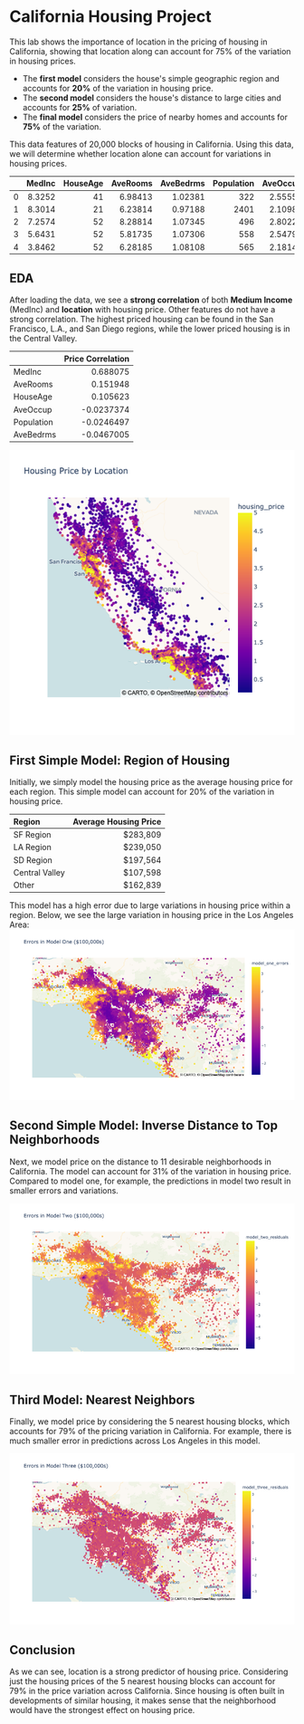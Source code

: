# California Housing Project

This lab shows the importance of location in the pricing of housing in California, showing that location along can account for 75% of the variation in housing prices. 
- The **first model** considers the house's simple geographic region and accounts for **20%** of the variation in housing price.
- The **second model** considers the house's distance to large cities and accounts for **25%** of variation.
- The **final model** considers the price of nearby homes and accounts for **75%** of the variation.

This data features of 20,000 blocks of housing in California.  Using this data, we will determine whether location alone can account for variations in housing prices.

|    |   MedInc |   HouseAge |   AveRooms |   AveBedrms |   Population |   AveOccup |   Latitude |   Longitude |   housing_price |
|---:|---------:|-----------:|-----------:|------------:|-------------:|-----------:|-----------:|------------:|----------------:|
|  0 |   8.3252 |         41 |    6.98413 |     1.02381 |          322 |    2.55556 |      37.88 |     -122.23 |           4.526 |
|  1 |   8.3014 |         21 |    6.23814 |     0.97188 |         2401 |    2.10984 |      37.86 |     -122.22 |           3.585 |
|  2 |   7.2574 |         52 |    8.28814 |     1.07345 |          496 |    2.80226 |      37.85 |     -122.24 |           3.521 |
|  3 |   5.6431 |         52 |    5.81735 |     1.07306 |          558 |    2.54795 |      37.85 |     -122.25 |           3.413 |
|  4 |   3.8462 |         52 |    6.28185 |     1.08108 |          565 |    2.18147 |      37.85 |     -122.25 |           3.422 |

## EDA
 After loading the data, we see a **strong correlation** of both **Medium Income** (MedInc) and **location** with housing price.  Other features do not have a strong correlation.  The highest priced housing can be found in the San Francisco, L.A., and San Diego regions, while the lower priced housing is in the Central Valley.


|            |   Price Correlation |
|:-----------|--------------------:| 
| MedInc     |           0.688075  |
| AveRooms   |           0.151948  |
| HouseAge   |           0.105623  |
| AveOccup   |          -0.0237374 |
| Population |          -0.0246497 |
| AveBedrms  |          -0.0467005 |

<img src="img/map1.png"> 

## First Simple Model: Region of Housing
Initially, we simply model the housing price as the average housing price for each region.  This simple model can account for 20% of the variation in housing price.

| Region         |        Average Housing Price |
|:---------------|-----------------------------:|
| SF Region      |                     $283,809 |
| LA Region      |                     $239,050 |
| SD Region      |                     $197,564 |
| Central Valley |                     $107,598 |
| Other          |                     $162,839 |

This model has a high error due to large variations in housing price within a region.  Below, we see the large variation in housing price in the Los Angeles Area: 
<img src="img/map_model_one_error.png">

## Second Simple Model: Inverse Distance to Top Neighborhoods
Next, we model price on the distance to 11 desirable neighborhoods in California.  The model can account for 31% of the variation in housing price.  Compared to model one, for example, the predictions in model two result in smaller errors and variations.

<img src="img/map_model_two_error.png">

## Third Model: Nearest Neighbors
Finally, we model price by considering the 5 nearest housing blocks, which accounts for 79% of the pricing variation in California.  For example, there is much smaller error in predictions across Los Angeles in this model.

<img src="img/map_model_three_error.png">

## Conclusion
As we can see, location is a strong predictor of housing price.  Considering just the housing prices of the 5 nearest housing blocks can account for 79% in the price variation across California.  Since housing is often built in developments of similar housing, it makes sense that the neighborhood would have the strongest effect on housing price.